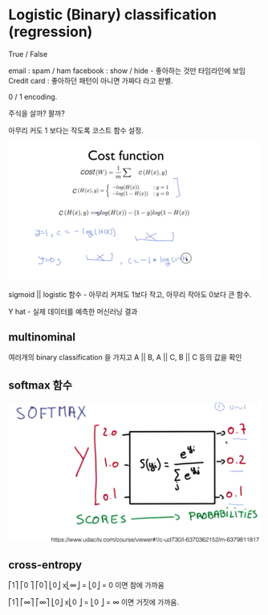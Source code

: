 # Logistic (Binary) classification (regression)

True / False

email : spam / ham
facebook : show / hide - 좋아하는 것만 타임라인에 보임
Credit card : 좋아하던 패턴이 아니면 가짜다 라고 판별.

0 / 1 encoding.

주식을 살까? 팔까?

아무리 커도 1 보다는 작도록 코스트 함수 설정.

![](logistic_cost_func.png)

sigmoid || logistic 함수 - 아무리 커져도 1보다 작고, 아무리 작아도 0보다 큰 함수.

Y hat - 실제 데이터를 예측한 머신러닝 결과

## multinominal

여러개의 binary classification 을 가지고 A || B, A || C, B || C 등의 값을 확인

## softmax 함수

![](softmax.png)

## cross-entropy

⎡1⎤  ⎡0 ⎤   ⎡0⎤ 
⎣0⎦ x⎣∞⎦ = ⎣0⎦ = 0 이면 참에 가까움

⎡1⎤  ⎡∞⎤   ⎡∞⎤ 
⎣0⎦ x⎣0 ⎦ = ⎣0 ⎦ = ∞ 이면 거짓에 가까움.

